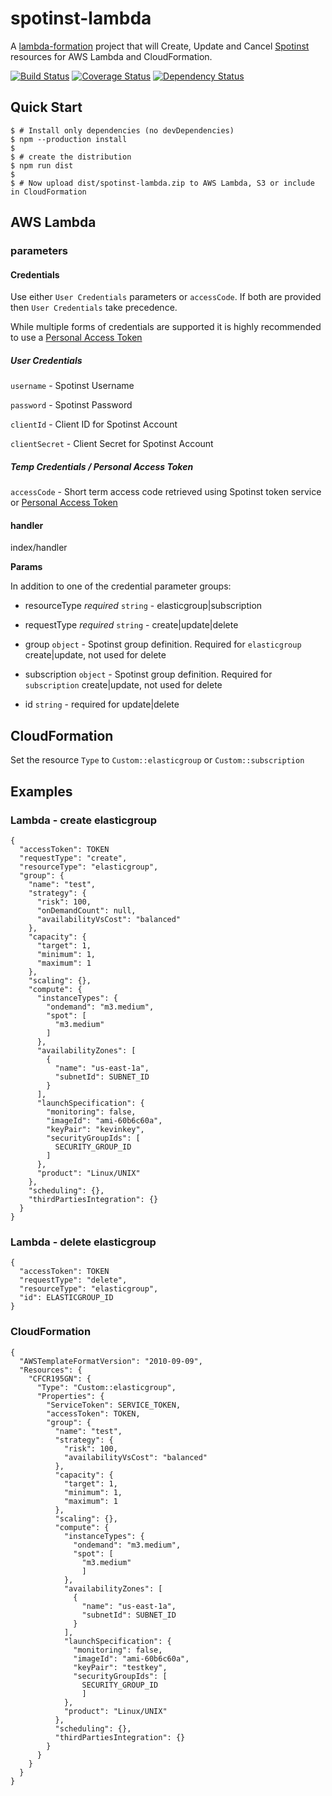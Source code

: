 # spotinst-lambda

A [lambda-formation](https://github.com/spotinst/lambda-formation) project that will Create, Update and Cancel [Spotinst](http://spotinst.com) resources for AWS Lambda and CloudFormation.


[![Build Status][travis-ci-image]][travis-ci-url]
[![Coverage Status][coveralls-image]][coveralls-url]
[![Dependency Status][david-dm-image]][david-dm-url]

## Quick Start

    $ # Install only dependencies (no devDependencies)
    $ npm --production install
    $
    $ # create the distribution
    $ npm run dist
    $
    $ # Now upload dist/spotinst-lambda.zip to AWS Lambda, S3 or include in CloudFormation

## AWS Lambda

### parameters

#### Credentials

Use either `User Credentials` parameters or `accessCode`.  If both are provided
then `User Credentials` take precedence.

While multiple forms of credentials are supported it is highly recommended
to use a [Personal Access
Token](https://spotinst.atlassian.net/wiki/display/API/Get+API+Personal+Access+Token)

##### User Credentials

`username` - Spotinst Username

`password` - Spotinst Password

`clientId` - Client ID for Spotinst Account

`clientSecret` - Client Secret for Spotinst Account

##### Temp Credentials / Personal Access Token

`accessCode` - Short term access code retrieved using Spotinst token
service or [Personal Access
Token](https://spotinst.atlassian.net/wiki/display/API/Get+API+Personal+Access+Token)


#### handler
index/handler

**Params**

In addition to one of the credential parameter groups:

- resourceType *required* `string` - elasticgroup|subscription

- requestType *required* `string` - create|update|delete

- group `object` - Spotinst group definition. Required for `elasticgroup` create|update, not used for delete

- subscription `object` - Spotinst group definition. Required for `subscription` create|update, not used for delete

- id `string` - required for update|delete

## CloudFormation

Set the resource `Type` to  `Custom::elasticgroup` or `Custom::subscription`


## Examples

### Lambda - create elasticgroup

    {
      "accessToken": TOKEN
      "requestType": "create",
      "resourceType": "elasticgroup",
      "group": {
        "name": "test",
        "strategy": {
          "risk": 100,
          "onDemandCount": null,
          "availabilityVsCost": "balanced"
        },
        "capacity": {
          "target": 1,
          "minimum": 1,
          "maximum": 1
        },
        "scaling": {},
        "compute": {
          "instanceTypes": {
            "ondemand": "m3.medium",
            "spot": [
              "m3.medium"
            ]
          },
          "availabilityZones": [
            {
              "name": "us-east-1a",
              "subnetId": SUBNET_ID
            }
          ],
          "launchSpecification": {
            "monitoring": false,
            "imageId": "ami-60b6c60a",
            "keyPair": "kevinkey",
            "securityGroupIds": [
              SECURITY_GROUP_ID
            ]
          },
          "product": "Linux/UNIX"
        },
        "scheduling": {},
        "thirdPartiesIntegration": {}
      }
    }

### Lambda - delete elasticgroup

    {
      "accessToken": TOKEN
      "requestType": "delete",
      "resourceType": "elasticgroup",
      "id": ELASTICGROUP_ID
    }


### CloudFormation

    {
      "AWSTemplateFormatVersion": "2010-09-09",
      "Resources": {
        "CFCR195GN": {
          "Type": "Custom::elasticgroup",
          "Properties": {
            "ServiceToken": SERVICE_TOKEN,
            "accessToken": TOKEN,
            "group": {
              "name": "test",
              "strategy": {
                "risk": 100,
                "availabilityVsCost": "balanced"
              },
              "capacity": {
                "target": 1,
                "minimum": 1,
                "maximum": 1
              },
              "scaling": {},
              "compute": {
                "instanceTypes": {
                  "ondemand": "m3.medium",
                  "spot": [
                    "m3.medium"
                    ]
                },
                "availabilityZones": [
                  {
                    "name": "us-east-1a",
                    "subnetId": SUBNET_ID
                  }
                ],
                "launchSpecification": {
                  "monitoring": false,
                  "imageId": "ami-60b6c60a",
                  "keyPair": "testkey",
                  "securityGroupIds": [
                    SECURITY_GROUP_ID
                    ]
                },
                "product": "Linux/UNIX"
              },
              "scheduling": {},
              "thirdPartiesIntegration": {}
            }
          }
        }
      }
    }


[code-climate-image]: https://codeclimate.com/github/spotinst/spotinst-lambda/badges/gpa.svg?branch=master
[code-climate-url]: https://codeclimate.com/github/spotinst/spotinst-lambda?branch=master
[travis-ci-image]: https://travis-ci.org/spotinst/spotinst-lambda.svg?branch=master
[travis-ci-url]: https://travis-ci.org/spotinst/spotinst-lambda?branch=master
[coveralls-image]: https://coveralls.io/repos/spotinst/spotinst-lambda/badge.svg?branch=master
[coveralls-url]: https://coveralls.io/r/spotinst/spotinst-lambda?branch=master
[david-dm-image]: https://david-dm.org/spotinst/spotinst-lambda.svg?branch=master
[david-dm-url]: https://david-dm.org/spotinst/spotinst-lambda?branch=master

